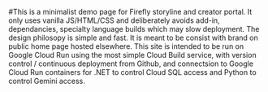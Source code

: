 #This is a minimalist demo page for Firefly storyline and creator portal.  It only uses vanilla JS/HTML/CSS and deliberately avoids add-in, dependancies, specialty language builds which may slow deployment.  The design philosopy is simple and fast.  It is meant to be consist with brand on public home page hosted elsewhere.  This site is intended to be run on Google Cloud Run using the most simple Cloud Build service, with version control / continuous deployment from Github, and connectsion to Google Cloud Run containers for .NET to control Cloud SQL access and Python to control Gemini access.  
